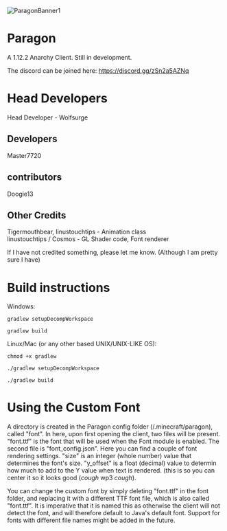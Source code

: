 ![ParagonBanner1](https://user-images.githubusercontent.com/85251388/154859895-65627d8d-0753-43ea-91c4-d8c092e478c3.png)

# Paragon
A 1.12.2 Anarchy Client. Still in development.

The discord can be joined here:
https://discord.gg/zSn2a5AZNq

# Head Developers 
Head Developer - Wolfsurge <br>

## Developers
Master7720

## contributors
Doogie13

## Other Credits
Tigermouthbear, linustouchtips - Animation class <br>
linustouchtips / Cosmos - GL Shader code, Font renderer

If I have not credited something, please let me know. (Although I am pretty sure I have)

# Build instructions
Windows:

`gradlew setupDecompWorkspace`

`gradlew build`

Linux/Mac (or any other based UNIX/UNIX-LIKE OS):

`chmod +x gradlew`

`./gradlew setupDecompWorkspace`

`./gradlew build`

# Using the Custom Font
A directory is created in the Paragon config folder (/.minecraft/paragon), called "font". In here, upon first opening the client, two files will be present.
"font.ttf" is the font that will be used when the Font module is enabled. The second file is "font_config.json". Here you can find a couple of font rendering
settings. "size" is an integer (whole number) value that determines the font's size. "y_offset" is a float (decimal) value to determin how much to add to the Y value when text is rendered. (this is so you can center it so it looks good (*cough* wp3 *cough*).

You can change the custom font by simply deleting "font.ttf" in the font folder, and replacing it with a different TTF font file, which is also called "font.ttf". It is
imperative that it is named this as otherwise the client will not detect the font, and will therefore default to Java's default font. Support for fonts with different file names might be added in the future.
